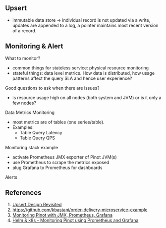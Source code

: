 

## Upsert

- immutable data store -> individual record is not updated via a write, 
updates are appended to a log, a pointer maintains most recent version of a record.

## Monitoring & Alert

What to monitor?
- common things for stateless service: physical resource monitoring
- stateful things: data level metrics. How data is distributed, 
how usage patterns affect the query SLA and hence user experience?

Good questions to ask when there are issues?
- is resource usage high on all nodes (both system and JVM) or is it only a few nodes?

Data Metrics Monitoring
- most metrics are of tables (one series/table). 
- Examples:
  - Table Query Latency
  - Table Query QPS

Monitoring stack example
- activate Prometheus JMX exporter of Pinot JVM(s)
- use Prometheus to scrape the metrics exposed 
- plug Grafana to Prometheus for dashboards

Alerts

## References
1. [Upsert Design Revisited](https://docs.google.com/document/d/1qljEMndPMxbbKtjlVn9mn2toz7Qrk0TGQsHLfI--7h8)
2. https://github.com/kbastani/order-delivery-microservice-example
3. [Monitoring Pinot with JMX, Prometheus, Grafana](https://medium.com/apache-pinot-developer-blog/monitoring-apache-pinot-99034050c1a5)
4. [Helm & k8s - Monitoring Pinot using Prometheus and Grafana](https://docs.pinot.apache.org/operators/tutorials/monitor-pinot-using-prometheus-and-grafana)